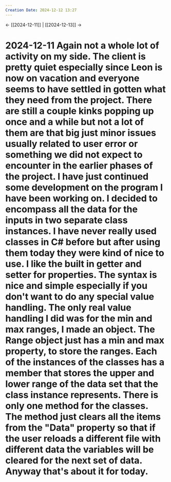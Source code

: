 ```yaml
---
Creation Date: 2024-12-12 13:27
---
```


<- [[2024-12-11]] | [[2024-12-13]]  ->

# 2024-12-11 Again not a whole lot of activity on my side. The client is pretty quiet especially since Leon is now on vacation and everyone seems to have settled in gotten what they need from the project. There are still a couple kinks popping up once and a while but not a lot of them are that big just minor issues usually related to user error or something we did not expect to encounter in the earlier phases of the project. I have just continued some development on the program I have been working on. I decided to encompass all the data for the inputs in two separate class instances. I have never really used classes in C# before but after using them today they were kind of nice to use. I like the built in getter and setter for properties. The syntax is nice and simple especially if you don't want to do any special value handling. The only real value handling I did was for the min and max ranges, I made an object. The Range object just has a min and max property, to store the ranges. Each of the instances of the classes has a member that stores the upper and lower range of the data set that the class instance represents. There is only one method for the classes. The method just clears all the items from the "Data" property so that if the user reloads a different file with different data the variables will be cleared for the next set of data. Anyway that's about it for today.